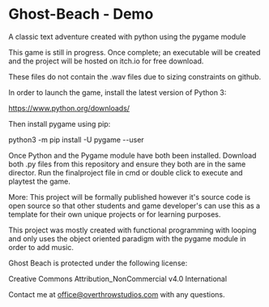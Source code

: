 # Ghost-Beach - Demo
A classic text adventure created with python using the pygame module


This game is still in progress.
Once complete; an executable will be created and the project will be hosted on itch.io for free download.

These files do not contain the .wav files due to sizing constraints on github.

In order to launch the game, install the latest version of Python 3:

https://www.python.org/downloads/

Then install pygame using pip:

python3 -m pip install -U pygame --user

Once Python and the Pygame module have both been installed. 
Download both .py files from this repository and ensure they both are in the same director.
Run the finalproject file in cmd or double click to execute and playtest the game.

More:
This project will be formally published however it's source code is open source 
so that other students and game developer's can use this as a template for their own unique projects or for learning purposes.

This project was mostly created with functional programming with looping and only uses the 
object oriented paradigm with the pygame module in order to add music.


Ghost Beach is protected under the following license:

Creative Commons Attribution_NonCommercial v4.0 International


Contact me at office@overthrowstudios.com with any questions. 
